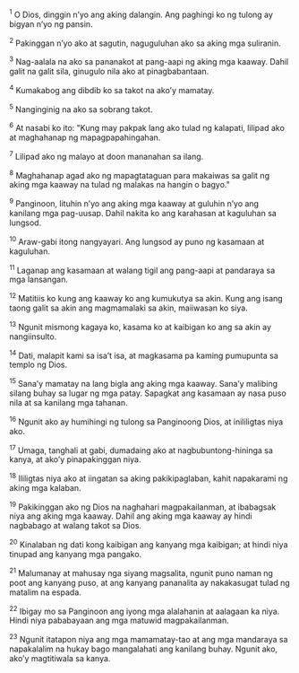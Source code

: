 <sup>1</sup>
O Dios, dinggin nʼyo ang aking dalangin. Ang paghingi ko ng tulong ay bigyan nʼyo ng pansin. 

<sup>2</sup>
Pakinggan nʼyo ako at sagutin, naguguluhan ako sa aking mga suliranin. 

<sup>3</sup>
Nag-aalala na ako sa pananakot at pang-aapi ng aking mga kaaway. Dahil galit na galit sila, ginugulo nila ako at pinagbabantaan. 

<sup>4</sup>
Kumakabog ang dibdib ko sa takot na akoʼy mamatay. 

<sup>5</sup>
Nanginginig na ako sa sobrang takot. 

<sup>6</sup>
At nasabi ko ito: "Kung may pakpak lang ako tulad ng kalapati, lilipad ako at maghahanap ng mapagpapahingahan. 

<sup>7</sup>
Lilipad ako ng malayo at doon mananahan sa ilang. 

<sup>8</sup>
Maghahanap agad ako ng mapagtataguan para makaiwas sa galit ng aking mga kaaway na tulad ng malakas na hangin o bagyo." 

<sup>9</sup>
Panginoon, lituhin nʼyo ang aking mga kaaway at guluhin nʼyo ang kanilang mga pag-uusap. Dahil nakita ko ang karahasan at kaguluhan sa lungsod. 

<sup>10</sup>
Araw-gabi itong nangyayari. Ang lungsod ay puno ng kasamaan at kaguluhan. 

<sup>11</sup>
Laganap ang kasamaan at walang tigil ang pang-aapi at pandaraya sa mga lansangan. 

<sup>12</sup>
Matitiis ko kung ang kaaway ko ang kumukutya sa akin. Kung ang isang taong galit sa akin ang magmamalaki sa akin, maiiwasan ko siya. 

<sup>13</sup>
Ngunit mismong kagaya ko, kasama ko at kaibigan ko ang sa akin ay nangiinsulto. 

<sup>14</sup>
Dati, malapit kami sa isaʼt isa, at magkasama pa kaming pumupunta sa templo ng Dios. 

<sup>15</sup>
Sanaʼy mamatay na lang bigla ang aking mga kaaway. Sanaʼy malibing silang buhay sa lugar ng mga patay. Sapagkat ang kasamaan ay nasa puso nila at sa kanilang mga tahanan. 

<sup>16</sup>
Ngunit ako ay humihingi ng tulong sa Panginoong Dios, at inililigtas niya ako. 

<sup>17</sup>
Umaga, tanghali at gabi, dumadaing ako at nagbubuntong-hininga sa kanya, at akoʼy pinapakinggan niya. 

<sup>18</sup>
Ililigtas niya ako at iingatan sa aking pakikipaglaban, kahit napakarami ng aking mga kalaban. 

<sup>19</sup>
Pakikinggan ako ng Dios na naghahari magpakailanman, at ibabagsak niya ang aking mga kaaway. Dahil ang aking mga kaaway ay hindi nagbabago at walang takot sa Dios. 

<sup>20</sup>
Kinalaban ng dati kong kaibigan ang kanyang mga kaibigan; at hindi niya tinupad ang kanyang mga pangako. 

<sup>21</sup>
Malumanay at mahusay nga siyang magsalita, ngunit puno naman ng poot ang kanyang puso, at ang kanyang pananalita ay nakakasugat tulad ng matalim na espada. 

<sup>22</sup>
Ibigay mo sa Panginoon ang iyong mga alalahanin at aalagaan ka niya. Hindi niya pababayaan ang mga matuwid magpakailanman. 

<sup>23</sup>
Ngunit itatapon niya ang mga mamamatay-tao at ang mga mandaraya sa napakalalim na hukay bago mangalahati ang kanilang buhay. Ngunit ako, akoʼy magtitiwala sa kanya.